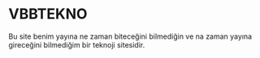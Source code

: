 # VBBTEKNO
Bu site benim yayına ne zaman  biteceğini bilmediğin ve na zaman yayına gireceğini bilmediğim bir teknoji sitesidir.
